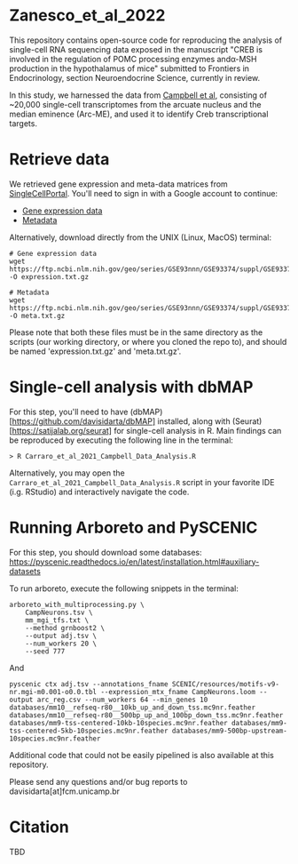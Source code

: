 # Zanesco_et_al_2022
This repository contains open-source code for reproducing the analysis of single-cell RNA sequencing data exposed in the manuscript "CREB is involved in the regulation of POMC processing enzymes andα-MSH production in the hypothalamus of mice" submitted to Frontiers in Endocrinology, section Neuroendocrine Science, currently in review.

In this study, we harnessed the data from [Campbell et al](https://doi.org/10.1038/nn.4495), consisting of ~20,000 single-cell transcriptomes from the arcuate nucleus and the median eminence (Arc-ME), and used it to identify Creb transcriptional targets.

# Retrieve data
  We retrieved gene expression and meta-data matrices from [SingleCellPortal](https://singlecell.broadinstitute.org/single_cell/study/SCP97/a-molecular-census-of-arcuate-hypothalamus-and-median-eminence-cell-types#study-summary). You'll need to sign in with a Google account to continue:
  - [Gene expression data](https://singlecell.broadinstitute.org/single_cell/data/public/SCP97/a-molecular-census-of-arcuate-hypothalamus-and-median-eminence-cell-types?filename=expression.txt.gz)
  - [Metadata](https://singlecell.broadinstitute.org/single_cell/data/public/SCP97/a-molecular-census-of-arcuate-hypothalamus-and-median-eminence-cell-types?filename=meta.txt)

  Alternatively, download directly from the UNIX (Linux, MacOS) terminal:
  ```
  # Gene expression data
  wget https://ftp.ncbi.nlm.nih.gov/geo/series/GSE93nnn/GSE93374/suppl/GSE93374_Merged_all_020816_DGE.txt.gz -O expression.txt.gz
  
  # Metadata
  wget https://ftp.ncbi.nlm.nih.gov/geo/series/GSE93nnn/GSE93374/suppl/GSE93374_cell_metadata.txt.gz -O meta.txt.gz
  ```
  
  Please note that both these files must be in the same directory as the scripts (our working directory, or where you cloned the repo to), and should be named 'expression.txt.gz' and 'meta.txt.gz'.

# Single-cell analysis with dbMAP

  For this step, you'll need to have (dbMAP)[https://github.com/davisidarta/dbMAP] installed, along with (Seurat)[https://satijalab.org/seurat] for single-cell analysis in R.
  Main findings can be reproduced by executing the following line in the terminal:
  
  ```
  > R Carraro_et_al_2021_Campbell_Data_Analysis.R
  ```
  Alternatively, you may open the `Carraro_et_al_2021_Campbell_Data_Analysis.R` script in your favorite IDE (i.g. RStudio) and interactively navigate the code.
  
  
# Running Arboreto and PySCENIC

  For this step, you should download some databases: https://pyscenic.readthedocs.io/en/latest/installation.html#auxiliary-datasets
  
  To run arboreto, execute the following snippets in the terminal: 
  
  
```
arboreto_with_multiprocessing.py \
    CampNeurons.tsv \
    mm_mgi_tfs.txt \
    --method grnboost2 \
    --output adj.tsv \
    --num_workers 20 \
    --seed 777
```
    
    
 And
 
 ```
pyscenic ctx adj.tsv --annotations_fname SCENIC/resources/motifs-v9-nr.mgi-m0.001-o0.0.tbl --expression_mtx_fname CampNeurons.loom --output arc_reg.csv --num_workers 64 --min_genes 10  databases/mm10__refseq-r80__10kb_up_and_down_tss.mc9nr.feather databases/mm10__refseq-r80__500bp_up_and_100bp_down_tss.mc9nr.feather databases/mm9-tss-centered-10kb-10species.mc9nr.feather databases/mm9-tss-centered-5kb-10species.mc9nr.feather databases/mm9-500bp-upstream-10species.mc9nr.feather
```

Additional code that could not be easily pipelined is also available at this repository.


Please send any questions and/or bug reports to davisidarta[at]fcm.unicamp.br


# Citation

TBD
